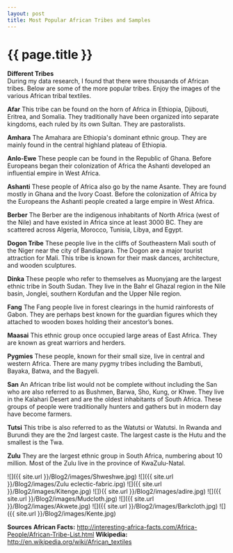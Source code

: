 ```yaml
---
layout: post
title: Most Popular African Tribes and Samples
---
```


{{ page.title }}
================

<p class="meta">

<b>Different Tribes</b><br />
During my data research, I found that there were thousands of African tribes. Below are some of the more popular tribes. Enjoy the images of the various African tribal textiles.

<b>Afar</b>
This tribe can be found on the horn of Africa in Ethiopia, Djibouti, Eritrea, and Somalia. They traditionally have been organized into separate kingdoms, each ruled by its own Sultan. They are pastoralists.

<b>Amhara</b>
The Amahara are Ethiopia's dominant ethnic group. They are mainly found in the central highland plateau of Ethiopia.

<b>Anlo-Ewe</b>
These people can be found in the Republic of Ghana. Before Europeans began their colonization of Africa the Ashanti developed an influential empire in West Africa.

<b>Ashanti</b>
These people of Africa also go by the name Asante. They are found mostly in Ghana and the Ivory Coast. Before the colonization of Africa by the Europeans the Ashanti people created a large empire in West Africa.

<b>Berber</b>
The Berber are the indigenous inhabitants of North Africa (west of the Nile) and have existed in Africa since at least 3000 BC. They are scattered across Algeria, Morocco, Tunisia, Libya, and Egypt.

<b>Dogon Tribe</b>
These people live in the cliffs of Southeastern Mali south of the Niger near the city of Bandiagara. The Dogon are a major tourist attraction for Mali. This tribe is known for their mask dances, architecture, and wooden sculptures.

<b>Dinka</b>
These people who refer to themselves as Muonyjang are the largest ethnic tribe in South Sudan. They live in the Bahr el Ghazal region in the Nile basin, Jonglei, southern Kordufan and the Upper Nile region.

<b>Fang</b>
The Fang people live in forest clearings in the humid rainforests of Gabon. They are perhaps best known for the guardian figures which they attached to wooden boxes holding their ancestor’s bones.

<b>Maasai</b>
This ethnic group once occupied large areas of East Africa. They are known as great warriors and herders.

<b>Pygmies</b>
These people, known for their small size, live in central and western Africa. There are many pygmy tribes including the Bambuti, Bayaka, Batwa, and the Bagyeli.

<b>San</b>
An African tribe list would not be complete without including the San who are also referred to as Bushmen, Barwa, Sho, Kung, or Khwe. They live in the Kalahari Desert and are the oldest inhabitants of South Africa. These groups of people were traditionally hunters and gathers but in modern day have become farmers.

<b>Tutsi</b>
This tribe is also referred to as the Watutsi or Watutsi. In Rwanda and Burundi they are the 2nd largest caste. The largest caste is the Hutu and the smallest is the Twa.

<b>Zulu</b>
They are the largest ethnic group in South Africa, numbering about 10 million. Most of the Zulu live in the province of KwaZulu-Natal.

![]({{ site.url }}/Blog2/images/Shweshwe.jpg)
![]({{ site.url }}/Blog2/images/Zulu eclectic-fabric.ipg)
![]({{ site.url }}/Blog2/images/Kitenge.jpg)
![]){{ site.url }}/Blog2/images/adire.jpg)
![]({{ site.url }}/Blog2/images/Mudcloth.jpg)
![]({{ site.url }}/Blog2/images/Akwete.jpg)
![]({{ site.url }}/Blog2/images/Barkcloth.jpg)
![]({{ site.url }}/Blog2/images/Kente.jpg)

<b>Sources</b>
<b>African Facts:</b> http://interesting-africa-facts.com/Africa-People/African-Tribe-List.html
<b>Wikipedia:</b> http://en.wikipedia.org/wiki/African_textiles





